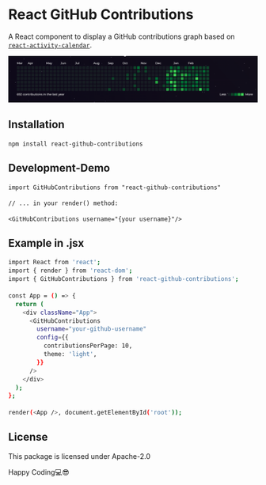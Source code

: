 # React GitHub Contributions

A React component to display a GitHub contributions graph based on
[`react-activity-calendar`](https://github.com/grubersjoe/react-activity-calendar).

![Screenshot](preview.png)


## Installation

```shell
npm install react-github-contributions
```

## Development-Demo

```
import GitHubContributions from "react-github-contributions"

// ... in your render() method:

<GitHubContributions username="{your username}"/>
```

## Example in .jsx

```bash
import React from 'react';
import { render } from 'react-dom';
import { GitHubContributions } from 'react-github-contributions';

const App = () => {
  return (
    <div className="App">
      <GitHubContributions
        username="your-github-username"
        config={{
          contributionsPerPage: 10,
          theme: 'light',
        }}
      />
    </div>
  );
};

render(<App />, document.getElementById('root'));
```

## License
This package is licensed under Apache-2.0

Happy Coding💻😎